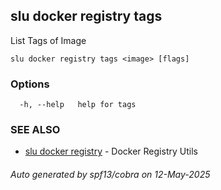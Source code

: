 ## slu docker registry tags

List Tags of Image

```
slu docker registry tags <image> [flags]
```

### Options

```
  -h, --help   help for tags
```

### SEE ALSO

* [slu docker registry](slu_docker_registry.md)	 - Docker Registry Utils

###### Auto generated by spf13/cobra on 12-May-2025
